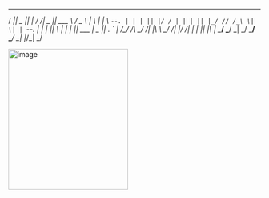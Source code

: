 

 _____  _____  _   __ _____ ______   ___   _   _ 
/  ___||  _  || | / /|  _  || ___ \ / _ \ | \ | |
\ `--. | | | || |/ / | | | || |_/ // /_\ \|  \| |
 `--. \| | | ||    \ | | | || ___ \|  _  || . ` |
/\__/ /\ \_/ /| |\  \\ \_/ /| |_/ /| | | || |\  |
\____/  \___/ \_| \_/ \___/ \____/ \_| |_/\_| \_/
                                                 
                                                 

                                                 
                                                 


<img width="239" height="281" alt="image" src="https://github.com/user-attachments/assets/ef7b29d5-079f-41ad-8439-3df2b4b45bb0" />





